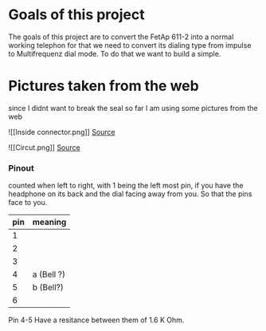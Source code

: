 
# Goals of this project 

The goals of this project are to convert the FetAp 611-2 into a normal working telephon for that we need to convert its dialing type from impulse to Multifrequenz dial mode. To do that we want to build a simple.

# Pictures taken from the web
since I didnt want to break the seal so far I am using some pictures from the web

![[Inside connector.png]]
[Source](http://www.ptt-apparate.ch/DBP/FeTAp_61/611-1_kieselgrau_1/thumb/05.jpg)


![[Circut.png]]
[Source](https://www.telefoonmuseum.eu/images/1960-1980/67/0067-schema.jpg)

### Pinout
counted when left to right, with 1 being the left most pin, if you have the headphone on its back and the dial facing away from you. So that the pins face to you.  

| pin | meaning    |
| --- | ---------- |
| 1   |            |
| 2   |            |
| 3   |            |
| 4   | a (Bell ?) |
| 5   | b (Bell?)  |
| 6   |            |

Pin 4-5 Have a resitance between them of 1.6 K Ohm. 